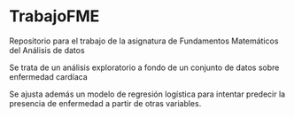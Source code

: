 # TrabajoFME
Repositorio para el trabajo de la asignatura de Fundamentos Matemáticos del Análisis de datos

Se trata de un análisis exploratorio a fondo de un conjunto de datos sobre enfermedad cardíaca

Se ajusta además un modelo de regresión logística para intentar predecir la presencia de enfermedad a partir de otras variables.
